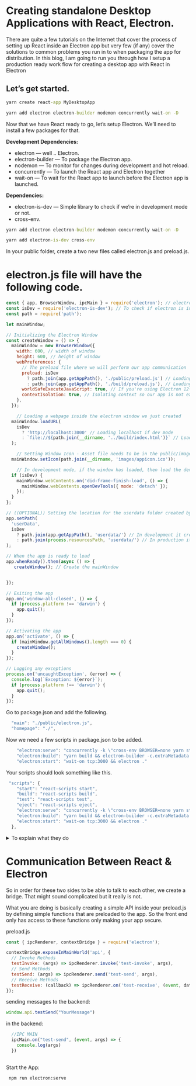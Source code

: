 # Creating standalone Desktop Applications with React, Electron.


There are quite a few tutorials on the Internet that cover the process of setting up React inside an Electron app but very few (if any) cover the solutions to common problems you run in to when packaging the app for distribution. In this blog, I am going to run you through how I setup a production ready work flow for creating a desktop app with React in Electron 


## Let’s get started.

```cmd
yarn create react-app MyDesktopApp
```

```cmd
yarn add electron electron-builder nodemon concurrently wait-on -D
```

 Now that we have React ready to go, let’s setup Electron. We’ll need to install a few packages for that.
 
 <b>Development Dependencies:</b>
 
- electron — well .. Electron.
- electron-builder — To package the Electron app.
- nodemon — To monitor for changes during development and hot reload.
- concurrently — To launch the React app and Electron together
- wait-on — To wait for the React app to launch before the Electron app is launched.

 <b>Dependencies:</b>
 
- electron-is-dev — Simple library to check if we’re in development mode or not.
- cross-env.

```cmd
yarn add electron electron-builder nodemon concurrently wait-on -D
```
```cmd
yarn add electron-is-dev cross-env 
```

In your public folder, create a two new files called electron.js and preload.js.


# electron.js file will have the following code.

```javascript
const { app, BrowserWindow, ipcMain } = require('electron'); // electron
const isDev = require('electron-is-dev'); // To check if electron is in development mode
const path = require('path');

let mainWindow;

// Initializing the Electron Window
const createWindow = () => {
  mainWindow = new BrowserWindow({
    width: 600, // width of window
    height: 600, // height of window
    webPreferences: {
      // The preload file where we will perform our app communication
      preload: isDev 
        ? path.join(app.getAppPath(), './public/preload.js') // Loading it from the public folder for dev
        : path.join(app.getAppPath(), './build/preload.js'), // Loading it from the build folder for production
      worldSafeExecuteJavaScript: true, // If you're using Electron 12+, this should be enabled by default and does not need to be added here.
      contextIsolation: true, // Isolating context so our app is not exposed to random javascript executions making it safer.
    },
  });

	// Loading a webpage inside the electron window we just created
  mainWindow.loadURL(
    isDev
      ? 'http://localhost:3000' // Loading localhost if dev mode
      : `file://${path.join(__dirname, '../build/index.html')}` // Loading build file if in production
  );

	// Setting Window Icon - Asset file needs to be in the public/images folder.
  mainWindow.setIcon(path.join(__dirname, 'images/appicon.ico'));

	// In development mode, if the window has loaded, then load the dev tools.
  if (isDev) {
    mainWindow.webContents.on('did-frame-finish-load', () => {
      mainWindow.webContents.openDevTools({ mode: 'detach' });
    });
  }
};

// ((OPTIONAL)) Setting the location for the userdata folder created by an Electron app. It default to the AppData folder if you don't set it.
app.setPath(
  'userData',
  isDev
    ? path.join(app.getAppPath(), 'userdata/') // In development it creates the userdata folder where package.json is
    : path.join(process.resourcesPath, 'userdata/') // In production it creates userdata folder in the resources folder
);

// When the app is ready to load
app.whenReady().then(async () => {
   createWindow(); // Create the mainWindow


});

// Exiting the app
app.on('window-all-closed', () => {
  if (process.platform !== 'darwin') {
    app.quit();
  }
});

// Activating the app
app.on('activate', () => {
  if (mainWindow.getAllWindows().length === 0) {
    createWindow();
  }
});

// Logging any exceptions
process.on('uncaughtException', (error) => {
  console.log(`Exception: ${error}`);
  if (process.platform !== 'darwin') {
    app.quit();
  }
});
```

Go to package.json and add the following.


```javascript 
  "main": "./public/electron.js",
  "homepage": "./",
  ```
  
  Now we need a few scripts in package.json to be added. 

```javascript 
    "electron:serve": "concurrently -k \"cross-env BROWSER=none yarn start\" \"yarn electron:start\"",
    "electron:build": "yarn build && electron-builder -c.extraMetadata.main=build/main.js",
    "electron:start": "wait-on tcp:3000 && electron ."
```
   Your scripts should look something like this.
   
```javascript
 "scripts": {
    "start": "react-scripts start",
    "build": "react-scripts build",
    "test": "react-scripts test",
    "eject": "react-scripts eject",
    "electron:serve": "concurrently -k \"cross-env BROWSER=none yarn start\" \"yarn electron:start\"",
    "electron:build": "yarn build && electron-builder -c.extraMetadata.main=build/main.js",
    "electron:start": "wait-on tcp:3000 && electron ."
  },
```
<details><summary>To explain what they do </summary>
<p>

- start-react — Will start just the React app only
- build-react — Will build the React app only
- start-electron — This will use nodemon to watch for changes in the public folder and then execute electron. If you want to add more folders to be monitored, just add - another —-watch followed by the path to that folder.
- dev — Will first run React, wait for it to boot up and then start Electron.
- postinstall — It will make electron-builder install any dependencies we need for our app
- pack-app — Building the app can take time. Packing the app is shorter. It’ll just pack the app so you can test your production builds.
- build- Builds your app for distribution
- test — Comes with Create React App. Testing for your React app.
- eject — Comes with Create React App. Ejects your app from the CRA pipeline.

</p>
</details>
   
   
# Communication Between React & Electron
So in order for these two sides to be able to talk to each other, we create a bridge. That might sound complicated but it really is not.

What you are doing is basically creating a simple API inside your preload.js by defining simple functions that are preloaded to the app. So the front end only has access to these functions only making your app secure.

preload.js
```javascript 
const { ipcRenderer, contextBridge } = require('electron');

contextBridge.exposeInMainWorld('api', {
  // Invoke Methods
  testInvoke: (args) => ipcRenderer.invoke('test-invoke', args),
  // Send Methods
  testSend: (args) => ipcRenderer.send('test-send', args),
  // Receive Methods
  testReceive: (callback) => ipcRenderer.on('test-receive', (event, data) => { callback(data) }
});
```


sending messages to the backend:
```javascript 
window.api.testSend("YourMessage")

```

in the backend:
```javascript
  //IPC MAIN
  ipcMain.on("test-send", (event, args) => {
    console.log(args)
  })
  
 ```
 
 
 Start the App:
 
```cmd 
 npm run electron:serve
 ```




